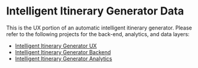 # Intelligent Itinerary Generator Data

This is the UX portion of an automatic intelligent itinerary generator. Please refer to the following projects for the back-end, analytics, and data layers:
* [Intelligent Itinerary Generator UX](https://github.com/dale-chang91/auto-itinerary/)
* [Intelligent Itinerary Generator Backend](https://github.com/dale-chang91/auto-itinerary-back/)
* [Intelligent Itinerary Generator Analytics](https://github.com/dale-chang91/auto-itinerary-analytics/)
